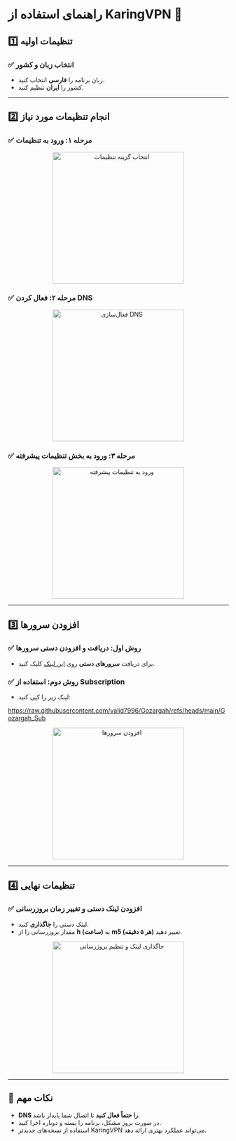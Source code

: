 # راهنمای استفاده از KaringVPN 🚀  

## 1️⃣ تنظیمات اولیه  

### ✅ **انتخاب زبان و کشور**  
- زبان برنامه را **فارسی** انتخاب کنید.  
- کشور را **ایران** تنظیم کنید.  

---

## 2️⃣ انجام تنظیمات مورد نیاز  

### ✅ **مرحله ۱: ورود به تنظیمات**  
<p align="center">
  <img src="https://raw.githubusercontent.com/valid7996/Gozargah/main/images/karing_im/2025-Jan-01-19-51-18.png" alt="انتخاب گزینه تنظیمات" width="300">
</p>

### ✅ **مرحله ۲: فعال کردن DNS**  
<p align="center">
  <img src="https://raw.githubusercontent.com/valid7996/Gozargah/main/images/karing_im/InShot_20250101_203512942.jpg" alt="فعال‌سازی DNS" width="300">
</p>

### ✅ **مرحله ۳: ورود به بخش تنظیمات پیشرفته**  
<p align="center">
  <img src="https://raw.githubusercontent.com/valid7996/Gozargah/main/images/karing_im/2025-Jan-01-19-51-42.png" alt="ورود به تنظیمات پیشرفته" width="300">
</p>

---

## 3️⃣ افزودن سرورها  

### ✅ **روش اول: دریافت و افزودن دستی سرورها**  
- برای دریافت **سرورهای دستی** روی [این لینک](https://github.com/valid7996/Gozargah/blob/main/Gozargah_Sub) کلیک کنید.  

### ✅ **روش دوم: استفاده از Subscription**  
- لینک زیر را کپی کنید:

https://raw.githubusercontent.com/valid7996/Gozargah/refs/heads/main/Gozargah_Sub

<p align="center">
<img src="https://raw.githubusercontent.com/valid7996/Gozargah/main/images/karing_im/InShot_20250101_195752345.jpg" alt="افزودن سرورها" width="300">
</p>

---

## 4️⃣ تنظیمات نهایی  

### ✅ **افزودن لینک دستی و تغییر زمان بروزرسانی**  
- لینک دستی را **جاگذاری** کنید.  
- مقدار بروزرسانی را از **h (ساعت)** به **m5 (هر ۵ دقیقه)** تغییر دهید.  

<p align="center">
<img src="https://raw.githubusercontent.com/valid7996/Gozargah/main/images/karing_im/InShot_20250101_195531858.jpg" alt="جاگذاری لینک و تنظیم بروزرسانی" width="300">
</p>

---

## 🎯 نکات مهم  
- **DNS را حتماً فعال کنید** تا اتصال شما پایدار باشد.  
- در صورت بروز مشکل، برنامه را بسته و دوباره اجرا کنید.  
- استفاده از نسخه‌های جدیدتر KaringVPN می‌تواند عملکرد بهتری ارائه دهد.

